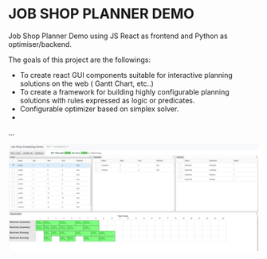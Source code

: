 # JOB SHOP PLANNER DEMO

Job Shop Planner Demo using JS React as frontend and Python as optimiser/backend.

The goals of this project are the followings:
- To create react GUI components suitable for interactive planning solutions on the web ( Gantt Chart, etc..)
- To create a framework for building highly configurable planning solutions with rules expressed as logic or predicates.
- Configurable optimizer based on simplex solver. 
-
...

![image info](./screenshot.png)
